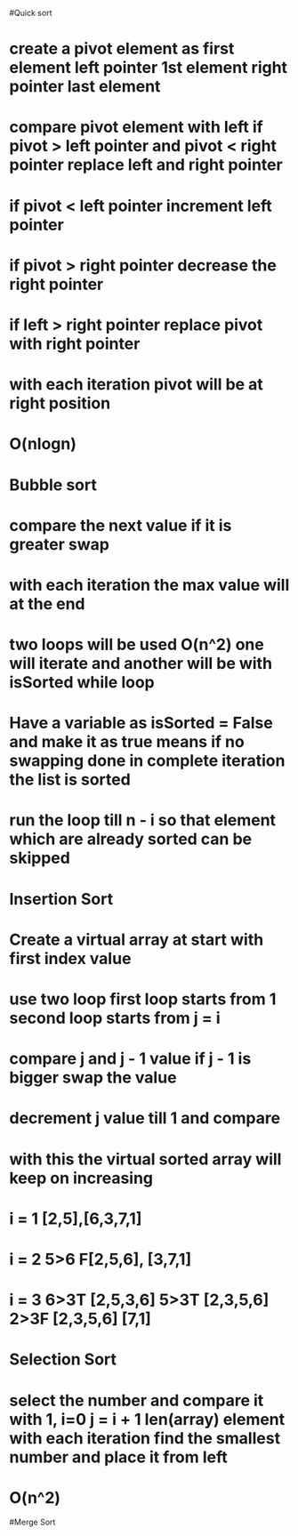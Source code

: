 #Quick sort
# create a pivot element as first element left pointer 1st element right pointer last element
# compare pivot element with left if pivot > left pointer and pivot < right pointer replace left and right pointer
# if pivot < left pointer increment left pointer 
# if pivot > right pointer decrease the right pointer
# if left > right pointer replace pivot with right pointer
# with each iteration pivot will be at right position
# O(nlogn)

# Bubble sort
# compare the next value if it is greater swap 
# with each iteration the max value will at the end
# two loops will be used O(n^2) one will iterate and another will be with isSorted while loop
# Have a variable as isSorted = False and make it as true means if no swapping done in complete iteration the list is sorted
# run the loop till n - i so that element which are already sorted can be skipped

# Insertion Sort
# Create a virtual array at start with first index value
# use two loop first loop starts from 1 second loop starts from j = i
# compare j and j - 1 value if j - 1 is bigger swap the value
# decrement j value till 1 and compare
# with this the virtual sorted array will keep on increasing

# i = 1 [2,5],[6,3,7,1]
# i = 2 5>6 F[2,5,6], [3,7,1]
# i = 3 6>3T [2,5,3,6] 5>3T [2,3,5,6] 2>3F [2,3,5,6] [7,1]

# Selection Sort
# select the number and compare it with 1, i=0 j = i + 1 len(array) element with each iteration find the smallest number and place it from left
# O(n^2)

#Merge Sort

